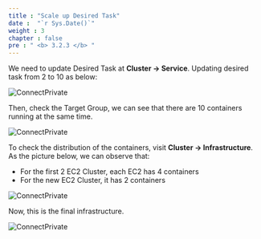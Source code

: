 ```yaml
---
title : "Scale up Desired Task"
date :  "`r Sys.Date()`" 
weight : 3 
chapter : false
pre : " <b> 3.2.3 </b> "
---
```



We need to update Desired Task at **Cluster -> Service**. Updating desired task from 2 to 10 as below:

![ConnectPrivate](/images/3.connect/3.2.3/0_Scaling.png)


Then, check the Target Group, we can see that there are 10 containers running at the same time.

![ConnectPrivate](/images/3.connect/3.2.3/1_Scaling.png)

To check the distribution of the containers, visit **Cluster -> Infrastructure**. As the picture below, we can observe that:
- For the first 2 EC2 Cluster, each EC2 has 4 containers
- For the new EC2 Cluster, it has 2 containers
  
![ConnectPrivate](/images/3.connect/3.2.3/2_Scaling.png)


Now, this is the final infrastructure.

![ConnectPrivate](/images/3.connect/3.2.3/3_Scaling.png)
